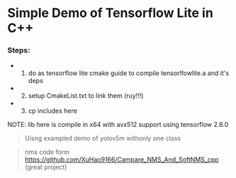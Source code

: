 # Simple Demo of Tensorflow Lite in C++ 


### Steps:
+ 1. do as tensorflow lite cmake guide to compile tensorlfowlite.a and it's deps
+ 2. setup CmakeList.txt to link them (ruy!!!)
+ 3. cp includes here

NOTE: lib here is compile in x64 with avx512 support using tensorflow 2.8.0 

> Uisng exampled demo of yolov5m withonly one class 

> nms code form https://github.com/XuHao9166/Campare_NMS_And_SoftNMS_cpp (great project)

